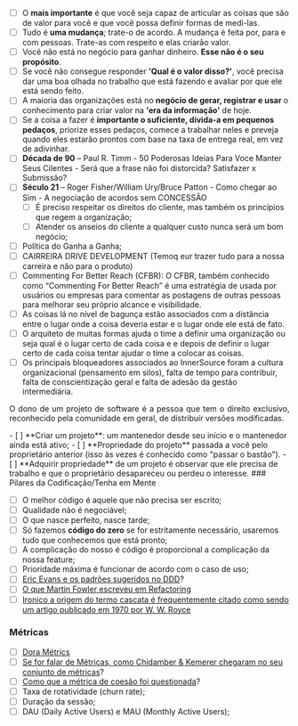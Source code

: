 - [ ] O **mais importante** é que você seja capaz de articular as coisas que são de valor para você e que você possa definir formas de medi-las.
- [ ] Tudo é **uma mudança**; trate-o de acordo. A mudança é feita por, para e com pessoas. Trate-as com respeito e elas criarão valor.
- [ ] Você não está no negócio para ganhar dinheiro. **Esse não é o seu propósito**.
- [ ] Se você não consegue responder **'Qual é o valor disso?'**, você precisa dar uma boa olhada no trabalho que está fazendo e avaliar por que ele está sendo feito.
- [ ] A maioria das organizações está no **negócio de gerar, registrar e usar** o conhecimento para criar valor na **'era da informação'** de hoje.
- [ ] Se a coisa a fazer é **importante o suficiente, divida-a em pequenos pedaços**, priorize esses pedaços, comece a trabalhar neles e preveja quando eles estarão prontos com base na taxa de entrega real, em vez de adivinhar.
- [ ] **Década de 90** – Paul R. Timm - 50 Poderosas Ideias Para Voce Manter Seus Cilentes - Será que a frase não foi distorcida? Satisfazer x Submissão?
- [ ] **Século 21** – Roger Fisher/William Ury/Bruce Patton - Como chegar ao Sim - A negociação de acordos sem CONCESSÃO
	- [ ] É preciso respeitar os direitos do cliente, mas também os princípios que regem a organização;
	- [ ] Atender os anseios do cliente a qualquer custo nunca será um bom negócio;
- [ ] Política do Ganha a Ganha;
- [ ] CAIRREIRA DRIVE DEVELOPMENT (Temoq eur trazer tudo para a nossa carreira e não para o produto)
- [ ] Commenting For Better Reach (CFBR): O CFBR, também conhecido como “Commenting For Better Reach” é uma estratégia de usada por usuários ou empresas para comentar as postagens de outras pessoas para melhorar seu próprio alcance e visibilidade.
- [ ] As coisas lá no nível de bagunça estão associados com a distância entre o lugar onde a coisa deveria estar e o lugar onde ele está de fato.
- [ ] O arquiteto de muitas formas ajuda o time a definir uma organização ou seja qual é o lugar certo de cada coisa e e depois de definir o lugar certo de cada coisa tentar ajudar o time a colocar as coisas.
- [ ] Os principais bloqueadores associados ao InnerSource foram a cultura organizacional (pensamento em silos), falta de tempo para contribuir, falta de conscientização geral e falta de adesão da gestão intermediária.
<p align="justify">O dono de um projeto de software é a pessoa que tem o direito exclusivo, reconhecido pela comunidade em geral, de distribuir versões modificadas.</p>
- [ ] **Criar um projeto**: um mantenedor desde seu início e o mantenedor ainda está ativo;
- [ ] **Propriedade do projeto** passada a você pelo proprietário anterior (isso às vezes é conhecido como "passar o bastão").
- [ ] **Adquirir propriedade** de um projeto é observar que ele precisa de trabalho e que o proprietário desapareceu ou perdeu o interesse.
### Pilares da Codificação/Tenha em Mente

- [ ] O melhor código é aquele que não precisa ser escrito;
- [ ] Qualidade não é negociável;
- [ ] O que nasce perfeito, nasce tarde;
- [ ] Só fazemos **código do zero** se for estritamente necessário, usaremos tudo que conhecemos que está pronto;
- [ ] A complicação do nosso é código é proporcional a complicação da nossa feature;
- [ ] Prioridade máxima é funcionar de acordo com o caso de uso;
- [ ] [Eric Evans e os padrões sugeridos no DDD](https://domainlanguage.com/ddd/reference/)?
- [ ] [O que Martin Fowler escreveu em Refactoring](https://martinfowler.com/books/refactoring.html)
- [ ] [Ironico a origem do termo cascata é frequentemente citado como sendo um artigo publicado em 1970 por W. W. Royce](https://agile.pub/assuntos-diversos/a-grande-mentira-do-waterfall/)

### Métricas

- [ ] [Dora Métrics](https://dora.dev/)
- [ ] [Se for falar de Métricas, como Chidamber & Kemerer chegaram no seu conjunto de métricas](https://www.aivosto.com/project/help/pm-oo-ck.html)?
- [ ] [Como que a métrica de coesão foi questionada](https://www.aivosto.com/project/help/pm-oo-cohesion.html#LCOM1)?
- [ ] Taxa de rotatividade (churn rate);
- [ ] Duração da sessão;
- [ ] DAU (Daily Active Users) e MAU (Monthly Active Users);
